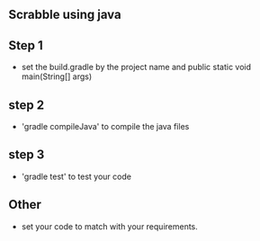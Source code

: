 ## Scrabble using java

## Step 1
 * set the build.gradle by the project name and public static void main(String[] args)

## step 2
 * 'gradle compileJava' to compile the java files

## step 3
 * 'gradle test' to test your code

## Other
 * set your code to match with your requirements.
